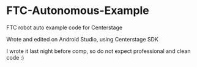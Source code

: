 # FTC-Autonomous-Example
FTC robot auto example code for Centerstage

Wrote and edited on Android Studio, using Centerstage SDK

I wrote it last night before comp, so do not expect professional and clean code :)
